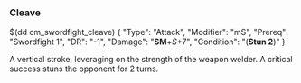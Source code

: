### Cleave

$(dd cm_swordfight_cleave)
{ "Type": "Attack",
	"Modifier": "mS",
	"Prereq": "Swordfight 1",
	"DR": "-1",
	"Damage": "__SM__+*S*+7",
	"Condition": "(__Stun 2__)"
}

A vertical stroke, leveraging on the strength of the weapon welder. 
A critical success stuns the opponent for 2 turns.
